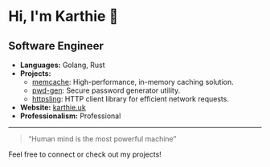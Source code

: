 # Hi, I'm Karthie 👋

## Software Engineer

- **Languages:** Golang, Rust  
- **Projects:**  
  - [memcache](https://github.com/ehrktia/memcache): High-performance, in-memory caching solution.
  - [pwd-gen](https://github.com/ehrktia/pwd-gen): Secure password generator utility.
  - [httpsling](https://github.com/ehrktia/httpsling): HTTP client library for efficient network requests.
- **Website:** [karthie.uk](https://www.karthie.uk)
- **Professionalism:** Professional

---

> “Human mind is the most powerful machine”

Feel free to connect or check out my projects!
